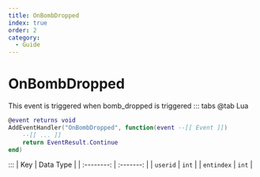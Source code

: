 ```yaml
---
title: OnBombDropped
index: true
order: 2
category:
  - Guide
---
```


# OnBombDropped
This event is triggered when bomb_dropped is triggered
::: tabs
@tab Lua
```lua
@event returns void
AddEventHandler("OnBombDropped", function(event --[[ Event ]])
    --[[ ... ]]
    return EventResult.Continue
end)
```

:::
|     Key    | Data Type |
| :--------: | :-------: |
|  `userid`  |   `int`   |
| `entindex` |   `int`   |